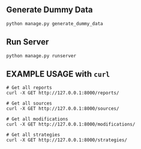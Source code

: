 
## Generate Dummy Data
```
python manage.py generate_dummy_data
```

## Run Server
```
python manage.py runserver
```

## EXAMPLE USAGE with `curl`
```
# Get all reports
curl -X GET http://127.0.0.1:8000/reports/

# Get all sources
curl -X GET http://127.0.0.1:8000/sources/

# Get all modifications
curl -X GET http://127.0.0.1:8000/modifications/

# Get all strategies
curl -X GET http://127.0.0.1:8000/strategies/
```
